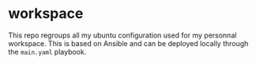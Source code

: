 # workspace

This repo regroups all my ubuntu configuration used for my personnal workspace. This is based on Ansible and can be deployed locally through the `main.yaml` playbook.


